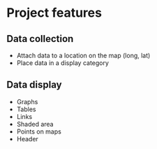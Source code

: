# Project features

## Data collection

- Attach data to a location on the map (long, lat)
- Place data in a display category

## Data display

- Graphs
- Tables
- Links
- Shaded area
- Points on maps
- Header
